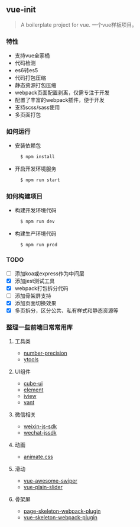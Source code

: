 ## vue-init

> A boilerplate project for vue. 一个vue样板项目。

### 特性

* 支持vue全家桶
* 代码检测
* es6转es5
* 代码打包压缩
* 静态资源打包压缩
* webpack页面配置剥离，仅需专注于开发
* 配置了丰富的webpack插件，便于开发
* 支持scss/sass使用
* 多页面打包

### 如何运行

* 安装依赖包

  ```bash
    $ npm install
  ```

* 开启开发环境服务

  ```bash
    $ npm run start
  ```

### 如何构建项目

* 构建开发环境代码

  ```bash
    $ npm run dev
  ```

* 构建生产环境代码

  ```shell
    $ npm run prod
  ```

### TODO

- [ ] 添加koa或express作为中间层
- [x] 添加jest测试工具
- [x] webpack打包拆分代码
- [ ] 添加骨架屏支持
- [x] 添加页面切换效果
- [x] 多页拆分，区分公共、私有样式和静态资源等

### 整理一些前端日常常用库

1. 工具类

    - [number-precision](https://github.com/nefe/number-precision)
    - [ytools](https://github.com/hillpy/ytools)

2. UI组件

    - [cube-ui](https://github.com/didi/cube-ui)
    - [element](https://github.com/ElemeFE/element)
    - [iview](https://github.com/iview/iview)
    - [vant](https://github.com/youzan/vant)

3. 微信相关

    - [weixin-js-sdk](https://github.com/yanxi-me/weixin-js-sdk)
    - [wechat-jssdk](https://github.com/JasonBoy/wechat-jssdk)

4. 动画

    - [animate.css](https://github.com/daneden/animate.css)

5. 滑动

    - [vue-awesome-swiper](https://github.com/surmon-china/vue-awesome-swiper)
    - [vue-plain-slider](https://github.com/songyazhao/vue-plain-slider)

6. 骨架屏

    - [page-skeleton-webpack-plugin](https://github.com/ElemeFE/page-skeleton-webpack-plugin)
    - [vue-skeleton-webpack-plugin](https://github.com/lavas-project/vue-skeleton-webpack-plugin)